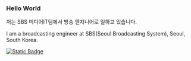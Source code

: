 ### Hello World
저는 SBS 미디어IT팀에서 방송 엔지니어로 일하고 있습니다.

I am a broadcasting engineer at SBS(Seoul Broadcasting System), Seoul, South Korea.

<a href="mailto:syehoon.kim@sbs.co.kr"><img alt="Static Badge" src="https://img.shields.io/badge/Mail-EA4335?logo=Gmail&logoColor=white"></a>
